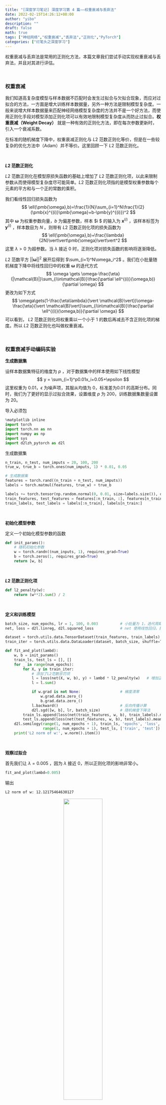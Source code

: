 ```yaml
---
title: "[深度学习笔记] 深度学习第 4 篇——权重衰减与丢弃法"
date: 2022-02-15T14:26:12+08:00
author: "yibo"
description: ""
draft: false
math: true
tags: ["神经网络","权重衰减","丢弃法","正则化","PyTorch"]
categories: ["烂笔头之深度学习"]
---
```


权重衰减与丢弃法是常用的正则化方法，本篇文章我们尝试手动实现权重衰减与丢弃法，并且对其进行评估。

</br>

### 权重衰减

我们知道高复杂度模型与样本数据不匹配时会发生过拟合与欠拟合现象，而应对过拟合的方法，一方面是增大训练样本数据量，另外一种方法是限制模型复杂度。一般来说增大样本数据量来匹配神经网络模型复杂度的方法并不是一个好方法，而使用正则化手段对模型添加正则化项可以有效地限制模型复杂度从而防止过拟合。**权重衰减（Weight Decay）** 就是一种有效的正则化方法，即在每次参数更新时，引入一个衰减系数。

在标准的随机梯度下降中，权重衰减正则化与 $L2$ 范数正则化等价，但是在一些较复杂的优化方法中（Adam）并不等价。这里回顾一下 $L2$ 范数正则化。

</br>

**$L2$ 范数正则化**

$L2$ 范数正则化在模型原损失函数的基础上增加了 $L2$ 范数正则化项，以此来限制参数从而使得模型复杂度尽可能简单。$L2$ 范数正则化项指的是模型权重参数每个元素的平方和与一个正的常数的乘积。

我们看线性回归损失函数为
$$
\ell(\pmb{\omega},b)=\frac{1}{N}\sum_{i=1}^N\frac{1}{2}(\pmb{x}^{(i)}\pmb{\omega}+b-\pmb{y}^{(i)})^2
$$
其中 $\pmb{\omega}$ 为权重参数向量，$b$ 为偏差参数，样本 $i $ 的输入为 $\pmb{x}^{(i)}$ ，该样本标签为 $\pmb{y}^{(i)}$ ，样本数目为 $N$ 。则带有 $L2$ 范数正则化项的损失函数为
$$
\ell(\pmb{\omega},b)+\frac{\lambda}{2N}\vert\vert\pmb{\omega}\vert\vert^2
$$
这里 $\lambda>0$ 为超参数。当 $\lambda$ 接近 0 时，正则化项对损失函数的影响将逐渐降低。

$L2$ 范数平方 $\vert\vert\pmb{\omega}\vert\vert^2$ 展开后得到 $\sum_{i=1}^N\omega_i^2$ 。我们在小批量随机梯度下降中将线性回归中的权重 $\pmb{\omega}$ 的迭代方式
$$
\omega \gets \omega-\frac{\eta}{|\mathcal{B}|}\sum_{i\in\mathcal{B}}\frac{\partial \ell^{(i)}(\omega,b)}{\partial \omega}
$$
更改为如下方式
$$
\omega\gets(1-\frac{\eta\lambda}{\vert \mathcal{B}\vert})\omega-\frac{\eta}{\vert \mathcal{B}\vert}\sum_{i\in\mathcal{B}}\frac{\partial \ell^{(i)}(\omega,b)}{\partial \omega}
$$
可以看到， $L2$ 范数正则化将权重乘以一个小于 1 的数后再减去不含正则化项的梯度。所以 $L2$ 范数正则化也叫做权重衰减。

</br>

### 权重衰减手动编码实验

**生成数据集**

设样本数据集特征的维度为 $p$ ，对于数据集中的样本使用如下线性模型
$$
y = \sum_{i=1}^p0.01x_i+0.05+\epsilon
$$
这里权重为 0.01，$\epsilon$ 为噪声项，其服从均值为 0，标准差为0.01 的高斯分布。同时，我们为了更好的显示过拟合效果，设置维度 $p$ 为 200，训练数据集数量设置为 20。

导入必须包

```python
%matplotlib inline
import torch
import torch.nn as nn
import numpy as np
import sys
import d2lzh_pytorch as d2l
```

生成数据集

```python
n_train, n_test, num_imputs = 20, 100, 200
true_w, true_b = torch.ones(num_imputs, 1) * 0.01, 0.05

# 生成数据集
features = torch.rand((n_train + n_test, num_imputs))
labels = torch.matmul(features, true_w) + true_b

labels += torch.tensor(np.random.normal(0, 0.01, size=labels.size()), dtype=torch.float)
train_features, test_features = features[:n_train, :], features[n_train:, :]
train_labels, test_labels = labels[:n_train], labels[n_train:]
```

</br>

**初始化模型参数**

定义一个初始化模型参数的函数

```python
def init_params():
    # 随机初始化参数
    w = torch.randn((num_inputs, 1), requires_grad=True)
    b = torch.zeros(1, requires_grad=True)
    return [w, b]
```

</br>

**$L2$ 范数正则化项**

```python
def l2_penalty(w):
    return (w**2).sum() / 2
```

</br>

**定义和训练模型**

```python
batch_size, num_epochs, lr = 1, 100, 0.003			# 小批量为 1，迭代周期 100
net, loss = d2l.linreg, d2l.squared_loss			# net 使用线性回归，损失函数使用平方差损失

dataset = torch.utils.data.TensorDataset(train_features, train_labels)
train_iter = torch.utils.data.DataLoader(dataset, batch_size, shuffle=True)

def fit_and_plot(lambd):
    w, b = init_params()
    train_ls, test_ls = [], []
    for _ in range(num_epochs):
        for X, y in train_iter:
            # 添加了L2范数惩罚项
            l = loss(net(X, w, b), y) + lambd * l2_penalty(w) 	# 增加正则化项的损失函数
            l = l.sum()

            if w.grad is not None:					# 梯度清零
                w.grad.data.zero_()
                b.grad.data.zero_()
            l.backward()							# 反向传播计算
            d2l.sgd([w, b], lr, batch_size)			# 随机梯度下降法
        train_ls.append(loss(net(train_features, w, b), train_labels).mean().item())
        test_ls.append(loss(net(test_features, w, b), test_labels).mean().item())
    d2l.semilogy(range(1, num_epochs + 1), train_ls, 'epochs', 'loss',
                 range(1, num_epochs + 1), test_ls, ['train', 'test'])	# 画图
    print('L2 norm of w:', w.norm().item())
```

</br>

**观察过拟合**

首先我们让 $\lambda=0.005$ ，因为 $\lambda$  接近 0，所以正则化项的影响非常小。

```python
fit_and_plot(lambd=0.005)
```

输出

```
L2 norm of w: 12.12175464630127
```

<p style="text-align:center"><img src="/images/dl/dl-20220215-06.png" style="width:50%;border:none;" /></p>

我们可以看到训练误差远远小于测试误差，这是很明显的过拟合。

然后我们增大 $\lambda$ ，设置为 $\lambda=4$

```python
fit_and_plot(lambd=4)
```

输出

```
L2 norm of w: 0.07619155943393707
```

<p style="text-align:center"><img src="/images/dl/dl-20220215-07.png" style="width:50%;border:none;" /></p>

可以明显的看到测试误差有所下降，过拟合现象有所缓解。另外，权重参数的L2L_2*L*2范数比不使用权重衰减时的更小，此时的权重参数更接近0。

</br>

### 丢弃法

<p style="text-align:center"><img src="/images/dl/dl-20220215-08.png" style="width:50%;" /></p>

我们假设一个模型，其输入个数为 4 个，隐藏单元为 5，则隐藏单元 $h_i$ 的计算表达式为
$$
h_i=\phi(x_1\omega_{1i}+x_2\omega_{2i}+x_3\omega_{3i}+x_4\omega_{4i}+b_i)
$$
这里 $\phi$ 表示激活函数。当我们对隐藏层使用丢弃法时，该层的隐藏单元会有一定的概率被丢弃掉，我们设丢弃概率为 $p$ ，则一个隐藏单元有 $p$ 概率会被清零，有 $1-p$ 的概率该隐藏单元除以 $1-p$ 进行拉伸。而丢弃概率是超参数。

设随机变量 $\xi_i$ 为 0 和 1 的概率为 $p$ 和 $1-p$ ，则该随机变量服从伯努利分布。我们设隐藏单元 $h'_i$ 为
$$
h'_i=\frac{\xi_i}{1-p}h_i
$$
因为 $\xi_i$ 服从伯努利分布，所以其期望为 $E(\xi_i)=1-p$ ，所以
$$
E(h'_i)=\frac{E(\xi_i)}{1-p}h_i=h_i
$$
得到结论：**丢弃法不改变输入的期望值**！

我们看一下上述模型使用丢弃法后的神经网络结构

<p style="text-align:center"><img src="/images/dl/dl-20220215-09.png" style="width:50%;" /></p>

可以看到 $h_2$ 和 $h_5$ 都被清零，因此反向传播时与 $h_2$ 和 $h_5$ 相关的权重的梯度为 0。

为什么丢弃法起到正则化的作用？和正则化一样，丢弃法也是为了从减小模型复杂度出发来防止过拟合的，因为随机减少隐藏单元和缩小维度是一样的道理。邱锡鹏教授的《神经网络与深度学习》中给出了两种解释：**集成学习角度**的解释和**贝叶斯学习角度**的解释。

</br>

**集成学习角度的解释**

每做一次丢弃，相当于从原始的网络中采样得到一个子网络，若一个神经网络有 $n$ 个神经元，那么总共可以采样出 $2^n$ 个子网络。每次迭代都相当于训练一个不同的子网络，这些子网络都共享原始网络的参数，所以最终的网络可以近似看作是集成了指数级个不同网络的组合模型。

</br>

**贝叶斯学习角度的解释**（不是太明白......）

丢弃法可以解释为一种贝叶斯学习的近似，用 $y=f(\pmb{x};\theta)$ 来表示要学习的神经网络，贝叶斯学习时假设参数 $\theta$ 为随机向量，并且先验分布为 $q(\theta)$ ，贝叶斯方法的预测为
$$
\mathbb{E}_{q(\theta)}[y]=\int_qf(\pmb{x};\theta)q(\theta)d\theta\approx\frac{1}{M} \sum^M f(\pmb{x},\theta_i)
$$
其中 $f(\pmb{x},\theta_i)$ 为第 $i$ 次使用丢弃法后的网络，其参数 $\theta_i$ 为对全部参数 $\theta$ 的一次采样。

</br>

### 手动实现丢弃法

定义 `dropout()` 函数以 `drop_prob` 的概率丢弃。

```python
def dropout(X, drop_prob):
    X = X.float()
    assert 0 <= drop_prob <= 1
    keep_prob = 1 - drop_prob
    # 这种情况下把全部元素都丢弃
    if keep_prob == 0:
        return torch.zeros_like(X)
    mask = (torch.rand(X.shape) < keep_prob).float()

    return mask * X / keep_prob
```

</br>

**定义模型参数**

这里继续使用原书中的 Fashion-MNIST 数据集。然后定义一个包含两个隐藏层的多层感知机，且两个隐藏层的输出个数均为 256。

```python
num_inputs, num_outputs, num_hiddens1, num_hiddens2 = 784, 10, 256, 256

W1 = torch.tensor(np.random.normal(0, 0.01, size=(num_inputs, num_hiddens1)), dtype=torch.float, requires_grad=True)
b1 = torch.zeros(num_hiddens1, requires_grad=True)
W2 = torch.tensor(np.random.normal(0, 0.01, size=(num_hiddens1, num_hiddens2)), dtype=torch.float, requires_grad=True)
b2 = torch.zeros(num_hiddens2, requires_grad=True)
W3 = torch.tensor(np.random.normal(0, 0.01, size=(num_hiddens2, num_outputs)), dtype=torch.float, requires_grad=True)
b3 = torch.zeros(num_outputs, requires_grad=True)

params = [W1, b1, W2, b2, W3, b3]
```

</br>

**定义模型**

模型定义部分使用 `ReLU` 激活函数，然后对每个激活函数的输出使用丢弃法。这里我们将第一个隐藏层的丢弃概率设置为 0.1，第二个隐藏层的丢弃概率设为 0.6，然后通过参数 `is_training` 来判断运行模式是训练还是测试，并在训练模式中使用丢弃法。

```python
drop_prob1, drop_prob2 = 0.1, 0.6

def net(X, is_training=True):
    X = X.view(-1, num_inputs)
    H1 = (torch.matmul(X, W1) + b1).relu()
    if is_training:  					# 只在训练模型时使用丢弃法
        H1 = dropout(H1, drop_prob1)  	# 在第一层全连接后添加丢弃层
    H2 = (torch.matmul(H1, W2) + b2).relu()
    if is_training:
        H2 = dropout(H2, drop_prob2)  	# 在第二层全连接后添加丢弃层
    return torch.matmul(H2, W3) + b3
```

</br>

**模型评估**

在对模型进行评估的时候不应该使用丢弃法

```python
# 本函数已保存在d2lzh_pytorch
def evaluate_accuracy(data_iter, net):
    acc_sum, n = 0.0, 0
    for X, y in data_iter:
        if isinstance(net, torch.nn.Module):
            net.eval() 					# 评估模式, 这会关闭dropout
            acc_sum += (net(X).argmax(dim=1) == y).float().sum().item()
            net.train() 				# 改回训练模式
        else: 							# 自定义的模型
            if('is_training' in net.__code__.co_varnames): 
                # 如果有is_training这个参数
                # 将is_training设置成False
                acc_sum += (net(X, is_training=False).argmax(dim=1) == y).float().sum().item() 
            else:
                acc_sum += (net(X).argmax(dim=1) == y).float().sum().item() 
        n += y.shape[0]
    return acc_sum / n
```

</br>

**训练和测试**

模型训练 `train_ch3()` 使用和多层感知机里一样的方法

```python
num_epochs, lr = 5, 0.1

# 本函数已保存在d2lzh包中方便以后使用
def train_ch3(net, train_iter, test_iter, loss, num_epochs, batch_size,
              params=None, lr=None, optimizer=None):
    for epoch in range(num_epochs):
        train_l_sum, train_acc_sum, n = 0.0, 0.0, 0
        for X, y in train_iter:
            y_hat = net(X)
            l = loss(y_hat, y).sum()

            # 梯度清零
            if optimizer is not None:
                optimizer.zero_grad()
            elif params is not None and params[0].grad is not None:
                for param in params:
                    param.grad.data.zero_()

            l.backward()
            if optimizer is None:
                d2l.sgd(params, lr, batch_size)
            else:
                optimizer.step()  # “softmax回归的简洁实现”一节将用到


            train_l_sum += l.item()
            train_acc_sum += (y_hat.argmax(dim=1) == y).sum().item()
            n += y.shape[0]
        test_acc = evaluate_accuracy(test_iter, net)
        print('epoch %d, loss %.4f, train acc %.3f, test acc %.3f'
              % (epoch + 1, train_l_sum / n, train_acc_sum / n, test_acc))

train_ch3(net, train_iter, test_iter, cross_entropy, num_epochs, batch_size, [W, b], lr)
```

```python
num_epochs, lr, batch_size = 5, 100.0, 256
loss = torch.nn.CrossEntropyLoss()
train_iter, test_iter = d2l.load_data_fashion_mnist(batch_size)
d2l.train_ch3(net, train_iter, test_iter, loss, num_epochs, batch_size, params, lr)
```

输出

```
epoch 1, loss 0.0047, train acc 0.538, test acc 0.763
epoch 2, loss 0.0024, train acc 0.777, test acc 0.773
epoch 3, loss 0.0020, train acc 0.817, test acc 0.792
epoch 4, loss 0.0018, train acc 0.839, test acc 0.802
epoch 5, loss 0.0017, train acc 0.845, test acc 0.831
```

</br>

最后，原书中还有两种方法的简洁实现，这里不再写了。

</br>

### 参考

1. 《动手学深度学习》PyTorch 版，阿斯顿·张、李沐 [https://tangshusen.me/Dive-into-DL-PyTorch/#/](https://tangshusen.me/Dive-into-DL-PyTorch/#/)

2. 《神经网络与深度学习》邱锡鹏 [https://nndl.github.io](https://nndl.github.io/)





